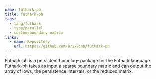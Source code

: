 ```yaml
---
name: futhark-ph
title: futhark-ph
tags:
  - lang/futhark
  - type/parallel
  - custom/boundary-matrix
links:
  - name: Repository
    url: https://github.com/erikvonb/futhark-ph
---
```


Futhark-ph is a persistent homology package for the Futhark language.
Futhark-ph takes as input a sparse boundary matrix and can output
the array of lows, the persistence intervals, or the reduced matrix.
